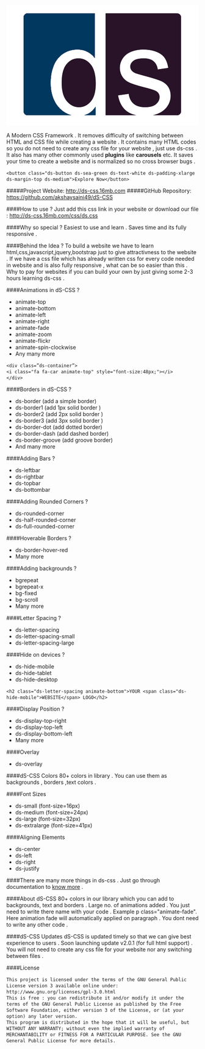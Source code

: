 ![dS-CSS Logo](/images/logo1.png)

A Modern CSS Framework . It removes difficulty of switching between HTML and CSS file while creating a website . It contains many HTML codes so you do not need to create any css file for your website , just use ds-css . It also has many other commonly used **plugins** like **carousels** etc. It saves your time to create a website and is normalized so no cross browser bugs .

```
<button class="ds-button ds-sea-green ds-text-white ds-padding-xlarge ds-margin-top ds-medium">Explore Now</button>
```
#####Project Website: http://ds-css.16mb.com
#####GitHub Repository: https://github.com/akshaysaini49/dS-CSS

####How to use ?
Just add this css link in your website or download our file : http://ds-css.16mb.com/css/ds.css

####Why so special ?
Easiest to use and learn . Saves time and its fully responsive .

####Behind the Idea ?
To build a website we have to learn html,css,javascript,jquery,bootstrap just to give attractivness to the website . If we have a css file which has already written css for every code needed in website and is also fully responsive , what can be so easier than this . Why to pay for websites if you can build your own by just giving some 2-3 hours learning ds-css .

####Animations in dS-CSS ?
- animate-top
- animate-bottom
- animate-left
- animate-right
- animate-fade
- animate-zoom
- animate-flickr
- animate-spin-clockwise
- Any many more
```
<div class=”ds-container”>
<i class="fa fa-car animate-top" style="font-size:48px;"></i>
</div>
```
####Borders in dS-CSS ?
- ds-border (add a simple border)
- ds-border1 (add 1px solid border )
- ds-border2 (add 2px solid border )
- ds-border3 (add 3px solid border )
- ds-border-dot (add dotted border)
- ds-border-dash (add dashed border)
- ds-border-groove (add groove border)
- And many more

####Adding Bars ?
- ds-leftbar
- ds-rightbar
- ds-topbar
- ds-bottombar

####Adding Rounded Corners ?
- ds-rounded-corner
- ds-half-rounded-corner
- ds-full-rounded-corner

####Hoverable Borders ?
- ds-border-hover-red
- Many more

####Adding backgrounds ?
- bgrepeat
- bgrepeat-x
- bg-fixed
- bg-scroll
- Many more

####Letter Spacing ?
- ds-letter-spacing
- ds-letter-spacing-small
- ds-letter-spacing-large

####Hide on devices ?
- ds-hide-mobile
- ds-hide-tablet
- ds-hide-desktop
```
<h2 class="ds-letter-spacing animate-bottom">YOUR <span class="ds-hide-mobile">WEBSITE</span> LOGO</h2>
```
####Display Position ?
- ds-display-top-right
- ds-display-top-left
- ds-display-bottom-left
- Many more

####Overlay
- ds-overlay

####dS-CSS Colors
80+ colors in library . You can use them as backgrounds , borders ,text colors .

####Font Sizes
- ds-small (font-size=16px)
- ds-medium (font-size=24px)
- ds-large (font-size=32px)
- ds-extralarge (font-size=41px)

####Aligning Elements 
- ds-center
- ds-left
- ds-right
- ds-justify

####There are many more things in ds-css . Just go through documentation to [know more](https://github.com/akshaysaini49/dS-CSS/blob/master/documentation.pdf) .

####About dS-CSS
80+ colors in our library which you can add to backgrounds, text and borders . Large no. of animations added . You just need to write there name with your code . Example p class="animate-fade". Here animation fade will automatically applied on paragraph . You dont need to write any other code .

####dS-CSS Updates
dS-CSS is updated timely so that we can give best experience to users . Soon launching update v2.0.1 (for full html support) . You will not need to create any css file for your website nor any switching between files .

####License
```
This project is licensed under the terms of the GNU General Public License version 3 available online under:
http://www.gnu.org/licenses/gpl-3.0.html
This is free : you can redistribute it and/or modify it under the terms of the GNU General Public License as published by the Free Software Foundation, either version 3 of the License, or (at your option) any later version.
This program is distributed in the hope that it will be useful, but WITHOUT ANY WARRANTY; without even the implied warranty of MERCHANTABILITY or FITNESS FOR A PARTICULAR PURPOSE. See the GNU General Public License for more details.
```

